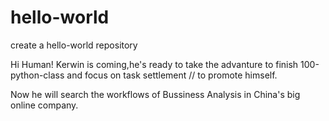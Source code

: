 # hello-world
create a hello-world repository

Hi Human!
Kerwin is coming,he's ready to take the advanture to finish 100-python-class and focus on task settlement //
to promote himself.

Now he will search the workflows of Bussiness Analysis in China's big online company.

